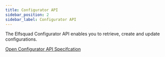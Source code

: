 ```yaml
---
title: Configurator API
sidebar_position: 2
sidebar_label: Configurator API
---
```


The Elfsquad Configurator API enables you to retrieve, create and update
configurations. 

[Open Configurator API Specifcation](/docs/spec/configurator/elfsquad-configurator-api)

